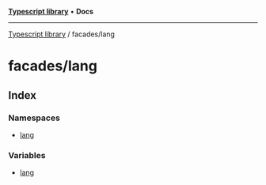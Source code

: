 [**Typescript library**](../../index.md) • **Docs**

***

[Typescript library](../../modules.md) / facades/lang

# facades/lang

## Index

### Namespaces

- [lang](namespaces/lang/index.md)

### Variables

- [lang](variables/lang.md)
